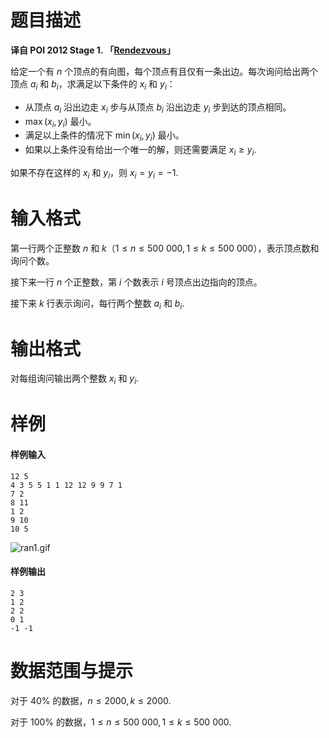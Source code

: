 
# 题目描述

**译自 POI 2012 Stage 1. 「[Rendezvous](https://szkopul.edu.pl/problemset/problem/MZTXfOVnJmac175TTH5Lr9Q3/site/?key=statement)」**

给定一个有 $n$ 个顶点的有向图，每个顶点有且仅有一条出边。每次询问给出两个顶点 $a_i$ 和 $b_i$，求满足以下条件的 $x_i$ 和 $y_i$：
* 从顶点 $a_i$ 沿出边走 $x_i$ 步与从顶点 $b_i$ 沿出边走 $y_i$ 步到达的顶点相同。
* $\max(x_i, y_i)$ 最小。
* 满足以上条件的情况下 $\min(x_i, y_i)$ 最小。
* 如果以上条件没有给出一个唯一的解，则还需要满足 $x_i \ge y_i$.

如果不存在这样的 $x_i$ 和 $y_i$，则 $x_i = y_i = -1$.

# 输入格式

第一行两个正整数 $n$ 和 $k$（$1 \le n \le 500\ 000,1 \le k \le 500\ 000$），表示顶点数和询问个数。

接下来一行 $n$ 个正整数，第 $i$ 个数表示 $i$ 号顶点出边指向的顶点。

接下来 $k$ 行表示询问，每行两个整数 $a_i$ 和 $b_i$.

# 输出格式

对每组询问输出两个整数 $x_i$ 和 $y_i$.

# 样例

#### 样例输入
```plain
12 5
4 3 5 5 1 1 12 12 9 9 7 1
7 2
8 11
1 2
9 10
10 5
```
![ran1.gif](https://ooo.0o0.ooo/2017/05/11/59145372073a0.gif)

#### 样例输出
```plain
2 3
1 2
2 2
0 1
-1 -1
```

# 数据范围与提示

对于 $40\%$ 的数据，$n \le 2000,k \le 2000$.

对于 $100\%$ 的数据，$1 \le n \le 500\ 000,1 \le k \le 500\ 000$.

